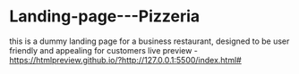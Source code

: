 # Landing-page---Pizzeria
this is a dummy landing page for a business restaurant, designed to be user friendly and appealing for customers
live preview -https://htmlpreview.github.io/?http://127.0.0.1:5500/index.html#
